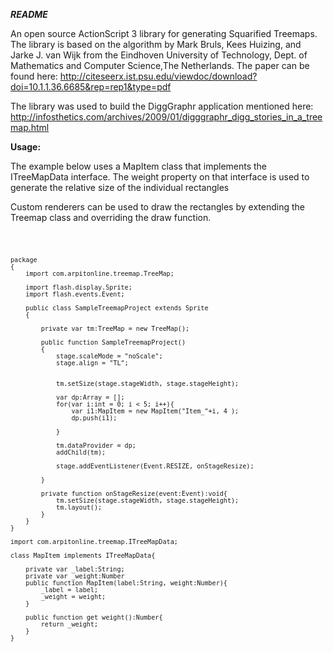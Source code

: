 ***README***

An open source ActionScript 3 library for generating Squarified Treemaps. The library is based on the algorithm by Mark Bruls, Kees Huizing, and Jarke J. van Wijk from the Eindhoven University of Technology, Dept. of Mathematics and Computer Science,The Netherlands. The paper can be found here: http://citeseerx.ist.psu.edu/viewdoc/download?doi=10.1.1.36.6685&rep=rep1&type=pdf

The library was used to build the DiggGraphr application mentioned here:
http://infosthetics.com/archives/2009/01/digggraphr_digg_stories_in_a_treemap.html


**Usage:**

The example below uses a MapItem class that implements the ITreeMapData interface. 
The weight property on that interface is used to generate the relative size of the individual rectangles

Custom renderers can be used to draw the rectangles by extending the Treemap class and overriding the draw function. 

<code>

	package
	{
		import com.arpitonline.treemap.TreeMap;

		import flash.display.Sprite;
		import flash.events.Event;

		public class SampleTreemapProject extends Sprite
		{

			private var tm:TreeMap = new TreeMap();

			public function SampleTreemapProject()
			{
				stage.scaleMode = "noScale";
				stage.align = "TL";


				tm.setSize(stage.stageWidth, stage.stageHeight);

				var dp:Array = [];
				for(var i:int = 0; i < 5; i++){
					var i1:MapItem = new MapItem("Item_"+i, 4 );
					dp.push(i1);

				}

				tm.dataProvider = dp;
				addChild(tm);

				stage.addEventListener(Event.RESIZE, onStageResize);

			}

			private function onStageResize(event:Event):void{
				tm.setSize(stage.stageWidth, stage.stageHeight);
				tm.layout();
			}
		}
	}

	import com.arpitonline.treemap.ITreeMapData;

	class MapItem implements ITreeMapData{

		private var _label:String;
		private var _weight:Number
		public function MapItem(label:String, weight:Number){
			_label = label;
			_weight = weight;
		}

		public function get weight():Number{
			return _weight;	
		}
	}
	
			
</code>